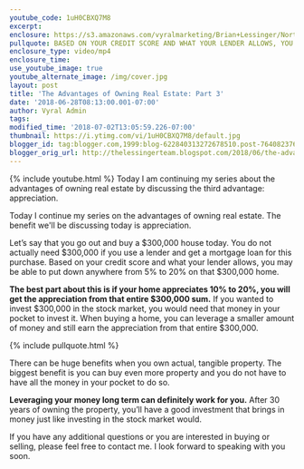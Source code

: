```yaml
---
youtube_code: 1uH0CBXQ7M8
excerpt:
enclosure: https://s3.amazonaws.com/vyralmarketing/Brian+Lessinger/Northern+Nevada+Real+Estate-+The+Advantages+of+Owning+Real+Estate-+Part+3.mp4
pullquote: BASED ON YOUR CREDIT SCORE AND WHAT YOUR LENDER ALLOWS, YOU MAY BE ABLE TO PUT DOWN ANYWHERE FROM 5% TO 20% ON A $300,000 HOME.
enclosure_type: video/mp4
enclosure_time:
use_youtube_image: true
youtube_alternate_image: /img/cover.jpg
layout: post
title: 'The Advantages of Owning Real Estate: Part 3'
date: '2018-06-28T08:13:00.001-07:00'
author: Vyral Admin
tags:
modified_time: '2018-07-02T13:05:59.226-07:00'
thumbnail: https://i.ytimg.com/vi/1uH0CBXQ7M8/default.jpg
blogger_id: tag:blogger.com,1999:blog-622840313272678510.post-7640823760296406538
blogger_orig_url: http://thelessingerteam.blogspot.com/2018/06/the-advantages-of-owning-real-estate.html
---
```

{% include youtube.html %}
Today I am continuing my series about the advantages of owning real estate by discussing the third advantage: appreciation.

Today I continue my series on the advantages of owning real estate. The benefit we'll be discussing today is appreciation.

Let’s say that you go out and buy a $300,000 house today. You do not actually need $300,000 if you use a lender and get a mortgage loan for this purchase. Based on your credit score and what your lender allows, you may be able to put down anywhere from 5% to 20% on that $300,000 home.

**The best part about this is if your home appreciates 10% to 20%, you will get the appreciation from that entire $300,000 sum.** If you wanted to invest $300,000 in the stock market, you would need that money in your pocket to invest it. When buying a home, you can leverage a smaller amount of money and still earn the appreciation from that entire $300,000.

{% include pullquote.html %}

There can be huge benefits when you own actual, tangible property. The biggest benefit is you can buy even more property and you do not have to have all the money in your pocket to do so.

**Leveraging your money long term can definitely work for you.** After 30 years of owning the property, you’ll have a good investment that brings in money just like investing in the stock market would.

If you have any additional questions or you are interested in buying or selling, please feel free to contact me. I look forward to speaking with you soon.
